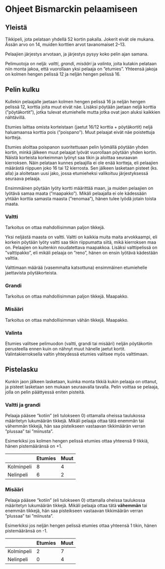 # Ohjeet Bismarckin pelaamiseen

## Yleistä

Tikkipeli, jota pelataan yhdellä 52 kortin pakalla. Jokerit eivät ole mukana.
Ässän arvo on 14, muiden korttien arvot tavanomaiset 2–13.

Pelaajien järjestys arvotaan, ja järjestys pysyy koko pelin ajan samana.

Pelimuotoja on neljä: _valtti_, _grandi_, _misääri_ ja _valinta_, joita kutakin pelataan
niin monta jakoa, että vuorollaan yksi pelaaja on ”etumies”. Yhteensä jakoja on
kolmen hengen pelissä 12 ja neljän hengen pelissä 16.

## Pelin kulku

Kullekin pelaajalle jaetaan kolmen hengen pelissä 16 ja neljän hengen pelissä 12,
korttia joita muut eivät näe. Lisäksi pöytään jaetaan neljä korttia (”pöytäkortit”),
jotka tulevat etumiehelle mutta jotka ovat jaon aluksi kaikkien nähtävillä.

Etumies laittaa omista korteistaan (jaetut 16/12 korttia + pöytäkortit)
neljä haluamaansa korttia pois (”poispano”). Muut pelaajat eivät näe poistettuja kortteja.

Etumies aloittaa poispanon suoritettuaan pelin lyömällä pöytään yhden kortin, minkä
jälkeen muut pelaajat lyövät vuorollaan pöytään yhden kortin. Näistä korteista korkeimman
lyönyt saa tikin ja aloittaa seuraavan kierroksen. Näin pelataan kunnes pelaajilla ei ole
enää kortteja, eli pelaajien määrästä riippuen joko 16 tai 12 kierrosta. Sen jälkeen
lasketaan pisteet (ks. alla) ja aloitetaan uusi jako, jossa etumieheksi valikoituu
järjestyksessä seuraava pelaaja.

Ensimmäinen pöytään lyöty kortti määrittää maan, ja muiden pelaajien on lyötävä samaa maata
(”maapakko”). Mikäli pelaajalla ei ole kädessään yhtään korttia samasta maasta (”renomaa”),
hänen tulee lyödä jotain toista maata.

### Valtti

Tarkoitus on ottaa mahdollisimman paljon tikkejä.

Yksi neljästä maasta on valtti. Valtti on kaikkia muita maita arvokkaampi, eli korkein pöytään
lyöty valtti saa tikin riippumatta siitä, mikä kierroksen maa on. Pelaajien on kuitenkin
noudatettava maapakkoa. Lisäksi valttipelissä on ”valttipakko”, eli mikäli pelaaja on ”reno”,
hänen on ensin lyötävä kädestään valttia.

Valttimaan määrää (vasemmalta katsottuna) ensimmäinen etumiehelle jaettavista pöytäkorteista.

### Grandi

Tarkoitus on ottaa mahdollisimman paljon tikkejä. Maapakko.

### Misääri

Tarkoitus on ottaa mahdollisimman vähän tikkejä. Maapakko.

### Valinta

Etumies valitsee pelimuodon (valtti, grandi tai misääri) neljän pöytäkortin
perusteella ennen kuin on nähnyt muut hänelle jaetut kortit. Valintakierroksella valtin
yhteydessä etumies valitsee myös valttimaan.

## Pistelasku

Kunkin jaon jälkeen lasketaan, kuinka monta tikkiä kukin pelaaja on ottanut, ja pisteet
lasketaan sen mukaan seuraavalla tavalla. Pelin voittaa se pelaaja, jolla on pelin päättyessä
eniten pisteitä.

### Valtti ja grandi

Pelaaja pääsee ”kotiin” (eli tulokseen 0) ottamalla oheissa taulukossa määritetyn lukumäärän
tikkejä. Mikäli pelaaja ottaa tätä enemmän tai vähemmän tikkejä, hän saa pisteikseen vastaavan
tikkimäärän verran ”plussaa” tai ”miinusta”.

Esimerkiksi jos kolmen hengen pelissä etumies ottaa yhteensä 9 tikkiä, hänen pistemääränsä
on +1.

|            | Etumies | Muut |
| ---------- | ------- | ---- |
| Kolminpeli | 8       | 4    |
| Nelinpeli  | 6       | 2    |

### Misääri

Pelaaja pääsee ”kotiin” (eli tulokseen 0) ottamalla oheissa taulukossa määritetyn lukumäärän
tikkejä. Mikäli pelaaja ottaa tätä **vähemmän** tai enemmän tikkejä, hän saa pisteikseen
vastaavan tikkimäärän verran ”plussaa” tai ”miinusta”.

Esimerkiksi jos neljän hengen pelissä etumies ottaa yhteensä 1 tikin, hänen pistemääränsä
on -1.

|            | Etumies | Muut |
| ---------- | ------- | ---- |
| Kolminpeli | 2       | 7    |
| Nelinpeli  | 0       | 4    |
